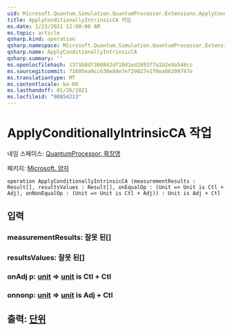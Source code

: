 ```yaml
---
uid: Microsoft.Quantum.Simulation.QuantumProcessor.Extensions.ApplyConditionallyIntrinsicCA
title: ApplyConditionallyIntrinsicCA 작업
ms.date: 1/23/2021 12:00:00 AM
ms.topic: article
qsharp.kind: operation
qsharp.namespace: Microsoft.Quantum.Simulation.QuantumProcessor.Extensions
qsharp.name: ApplyConditionallyIntrinsicCA
qsharp.summary: ''
ms.openlocfilehash: 137168d7360842df18d1ed2893f7a1b2e9a548cc
ms.sourcegitcommit: 71605ea9cc630e84e7ef29027e1f0ea06299747e
ms.translationtype: MT
ms.contentlocale: ko-KR
ms.lasthandoff: 01/26/2021
ms.locfileid: "98854213"
---
```

# <a name="applyconditionallyintrinsicca-operation"></a>ApplyConditionallyIntrinsicCA 작업

네임 스페이스: [QuantumProcessor. 확장명](xref:Microsoft.Quantum.Simulation.QuantumProcessor.Extensions)

패키지: [Microsoft. 양자](https://nuget.org/packages/Microsoft.Quantum.QSharp.Core)




```qsharp
operation ApplyConditionallyIntrinsicCA (measurementResults : Result[], resultsValues : Result[], onEqualOp : (Unit => Unit is Ctl + Adj), onNonEqualOp : (Unit => Unit is Ctl + Adj)) : Unit is Adj + Ctl
```


## <a name="input"></a>입력

### <a name="measurementresults--__invalidresult__"></a>measurementResults: __잘못 <Result> 된__[]




### <a name="resultsvalues--__invalidresult__"></a>resultsValues: __잘못 <Result> 된__[]




### <a name="onequalop--unit--unit--is-adj--ctl"></a>onAdj p: [unit](xref:microsoft.quantum.lang-ref.unit) => [unit](xref:microsoft.quantum.lang-ref.unit)  is Ctl + Ctl




### <a name="onnonequalop--unit--unit--is-adj--ctl"></a>onnonp: [unit](xref:microsoft.quantum.lang-ref.unit) => [unit](xref:microsoft.quantum.lang-ref.unit)  is Adj + Ctl





## <a name="output--unit"></a>출력: [단위](xref:microsoft.quantum.lang-ref.unit)

